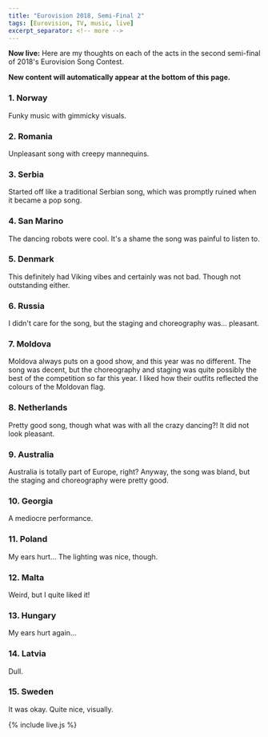 ```yaml
---
title: "Eurovision 2018, Semi-Final 2"
tags: [Eurovision, TV, music, live]
excerpt_separator: <!-- more -->
---
```


**Now live:** Here are my thoughts on each of the acts in the second semi-final of 2018's Eurovision Song Contest.

<!-- more -->

**New content will automatically appear at the bottom of this page.**

### 1. Norway
Funky music with gimmicky visuals.

### 2. Romania
Unpleasant song with creepy mannequins.

### 3. Serbia
Started off like a traditional Serbian song, which was promptly ruined when it became a pop song.

### 4. San Marino
The dancing robots were cool. It's a shame the song was painful to listen to.

### 5. Denmark
This definitely had Viking vibes and certainly was not bad. Though not outstanding either.

### 6. Russia
I didn't care for the song, but the staging and choreography was… pleasant.

### 7. Moldova
Moldova always puts on a good show, and this year was no different. The song was decent, but the choreography and staging was quite possibly the best of the competition so far this year. I liked how their outfits reflected the colours of the Moldovan flag.

### 8. Netherlands
Pretty good song, though what was with all the crazy dancing?! It did not look pleasant.

### 9. Australia
Australia is totally part of Europe, right? Anyway, the song was bland, but the staging and choreography were pretty good.

### 10. Georgia
A mediocre performance.

### 11. Poland
My ears hurt… The lighting was nice, though.

### 12. Malta
Weird, but I quite liked it!

### 13. Hungary
My ears hurt again…

### 14. Latvia
Dull.

### 15. Sweden
It was okay. Quite nice, visually.

<!--
### 16. Montenegro

### 17. Slovenia

### 18. Ukraine
-->
{% include live.js %}
